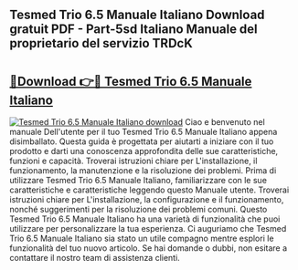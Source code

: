 ## Tesmed Trio 6.5 Manuale Italiano Download gratuit PDF - Part-5sd Italiano Manuale del proprietario del servizio TRDcK

# <h2><a href="http://dfddpv.blite.top/?on=Tesmed+Trio+6.5+Manuale+Italiano">🔗Download 👉🔴 Tesmed Trio 6.5 Manuale Italiano</a></h2>

[![Tesmed Trio 6.5 Manuale Italiano download](https://i.imgur.com/lujVjoI.png)](http://dfddpv.blite.top/?on=Tesmed+Trio+6.5+Manuale+Italiano)
Ciao e benvenuto nel manuale Dell'utente per il tuo Tesmed Trio 6.5 Manuale Italiano appena disimballato. Questa guida è progettata per aiutarti a iniziare con il tuo prodotto e darti una conoscenza approfondita delle sue caratteristiche, funzioni e capacità. Troverai istruzioni chiare per L'installazione, il funzionamento, la manutenzione e la risoluzione dei problemi. Prima di utilizzare Tesmed Trio 6.5 Manuale Italiano, familiarizzare con le sue caratteristiche e caratteristiche leggendo questo Manuale utente. Troverai istruzioni chiare per L'installazione, la configurazione e il funzionamento, nonché suggerimenti per la risoluzione dei problemi comuni. Questo Tesmed Trio 6.5 Manuale Italiano ha una varietà di funzionalità che puoi utilizzare per personalizzare la tua esperienza. Ci auguriamo che Tesmed Trio 6.5 Manuale Italiano sia stato un utile compagno mentre esplori le funzionalità del tuo nuovo articolo. Se hai domande o dubbi, non esitare a contattare il nostro team di assistenza clienti.
